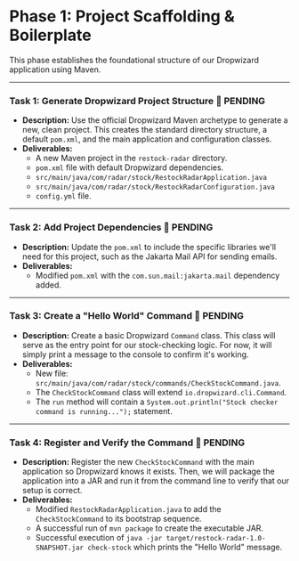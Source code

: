 # Phase 1: Project Scaffolding & Boilerplate

This phase establishes the foundational structure of our Dropwizard application using Maven.

---

### Task 1: Generate Dropwizard Project Structure 🔄 PENDING

*   **Description:** Use the official Dropwizard Maven archetype to generate a new, clean project. This creates the standard directory structure, a default `pom.xml`, and the main application and configuration classes.
*   **Deliverables:**
    *   A new Maven project in the `restock-radar` directory.
    *   `pom.xml` file with default Dropwizard dependencies.
    *   `src/main/java/com/radar/stock/RestockRadarApplication.java`
    *   `src/main/java/com/radar/stock/RestockRadarConfiguration.java`
    *   `config.yml` file.

---

### Task 2: Add Project Dependencies 🔄 PENDING

*   **Description:** Update the `pom.xml` to include the specific libraries we'll need for this project, such as the Jakarta Mail API for sending emails.
*   **Deliverables:**
    *   Modified `pom.xml` with the `com.sun.mail:jakarta.mail` dependency added.

---

### Task 3: Create a "Hello World" Command 🔄 PENDING

*   **Description:** Create a basic Dropwizard `Command` class. This class will serve as the entry point for our stock-checking logic. For now, it will simply print a message to the console to confirm it's working.
*   **Deliverables:**
    *   New file: `src/main/java/com/radar/stock/commands/CheckStockCommand.java`.
    *   The `CheckStockCommand` class will extend `io.dropwizard.cli.Command`.
    *   The `run` method will contain a `System.out.println("Stock checker command is running...");` statement.

---

### Task 4: Register and Verify the Command 🔄 PENDING

*   **Description:** Register the new `CheckStockCommand` with the main application so Dropwizard knows it exists. Then, we will package the application into a JAR and run it from the command line to verify that our setup is correct.
*   **Deliverables:**
    *   Modified `RestockRadarApplication.java` to add the `CheckStockCommand` to its bootstrap sequence.
    *   A successful run of `mvn package` to create the executable JAR.
    *   Successful execution of `java -jar target/restock-radar-1.0-SNAPSHOT.jar check-stock` which prints the "Hello World" message. 